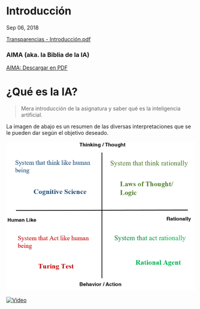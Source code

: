 # Introducción

Sep 06, 2018

[Transparencias - Introducción.pdf](./Introducción.pdf)

### AIMA (aka. la Biblia de la IA)

[AIMA: Descargar en PDF](https://www.google.com/url?sa=t&rct=j&q=&esrc=s&source=web&cd=1&ved=2ahUKEwiivYTEs7DdAhUPWxoKHQ_-CVoQFjAAegQICxAC&url=https%3A%2F%2Ffaculty.psau.edu.sa%2Ffiledownload%2Fdoc-7-pdf-a154ffbcec538a4161a406abf62f5b76-original.pdf&usg=AOvVaw0i7pLrlBs9LMW296xeV6b0)

# ¿Qué es la IA?

> Mera introducción de la asignatura y saber qué es la inteligencia artificial.

La imagen de abajo es un resumen de las diversas interpretaciones que se le pueden dar según el objetivo deseado.

![image](../Images/Intro.png)

[![Video](https://img.youtube.com/vi/39EdqUbj92U/0.jpg)](https://www.youtube.com/watch?v=39EdqUbj92U)
